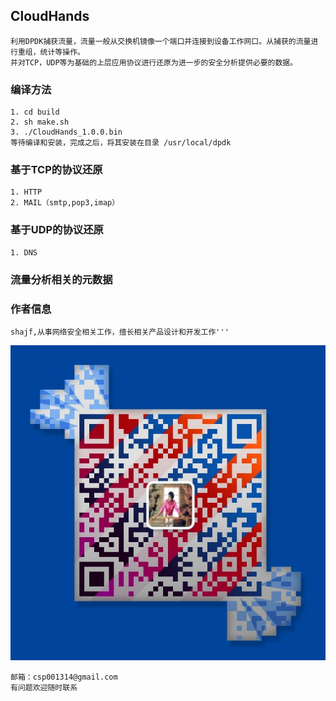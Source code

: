 ## CloudHands
``` 
利用DPDK捕获流量，流量一般从交换机镜像一个端口并连接到设备工作网口。从捕获的流量进行重组，统计等操作。
并对TCP，UDP等为基础的上层应用协议进行还原为进一步的安全分析提供必要的数据。 

```


### 编译方法
```
1. cd build
2. sh make.sh
3. ./CloudHands_1.0.0.bin
等待编译和安装，完成之后，将其安装在目录 /usr/local/dpdk
```

### 基于TCP的协议还原
```
1. HTTP
2. MAIL（smtp,pop3,imap）

```

### 基于UDP的协议还原
```
1. DNS

```
### 流量分析相关的元数据


### 作者信息
```
shajf,从事网络安全相关工作，擅长相关产品设计和开发工作'''

```
![微信二维码](image/wxin.png)
```
邮箱：csp001314@gmail.com
有问题欢迎随时联系

```


